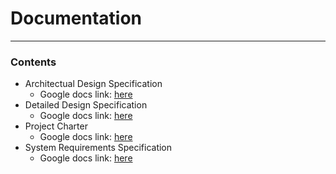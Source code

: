 # Documentation

---

### Contents
- Architectual Design Specification
  - Google docs link: [here](https://docs.google.com/document/d/1VDk9MDJ0dSNDF8YHX-fGuHhY4oLN-tseI8JZXrCjkEI/edit)
- Detailed Design Specification
  - Google docs link: [here](https://docs.google.com/document/d/148AUsrrC9ADO5bev-Ad0Lh1wVSrpg3e6lkO1Lc6UsbA/edit)
- Project Charter
  - Google docs link: [here](https://docs.google.com/document/d/1eXPeIAmGxXtquhNFftVPck52rXG9VtzG4ZaZDBBmjHU/edit)
- System Requirements Specification
  - Google docs link: [here](https://docs.google.com/document/d/193F-qlcBpqfpwl7oxblp1GTCYX-QMBJdDpR0YpHVqQo/edit?usp=sharing)